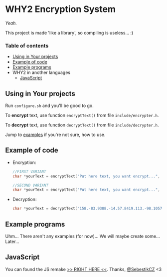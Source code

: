# WHY2 Encryption System

*Yeah.*

This project is made 'like a library', so compiling is useless... :)

### Table of contents

  - [Using in Your projects](#using-in-your-projects)
  - [Example of code](#example-of-code)
  - [Example programs](#example-programs)
  - WHY2 in another languages
    - [JavaScript](#javascript)

## Using in Your projects 

Run `configure.sh` and you'll be good to go.

To **encrypt** text, use function `encryptText()` from file `include/encrypter.h`.

To **decrypt** text, use function `decryptText()` from file `include/decrypter.h`.

Jump to [examples](#examples) if you're not sure, how to use.

## Example of code

- Encryption:
    ```c
    //FIRST VARIANT
    char *yourText = encryptText("Put here text, you want encrypt...", "tzXlZGxkhfYOvRthqokDrmGFyDMylgmeIlrJTpVAwuqrLjABXM"); //The second thing is Your **key**. (The key must be at least 50 characters long!)

    //SECOND VARIANT
    char *yourText = encryptText("Put here text, you want encrypt...", NULL); //See? You don't have to use Your key. Program will automatically generate one for you. It will be printed out, so save it somewhere.
    ```

- Decryption:
    ```c
    char *yourText = decryptText("158.-83.9388.-14.57.8419.113.-98.10576", "tzXlZGxkhfYOvRthqokDrmGFyDMylgmeIlrJTpVAwuqrLjABXM"); //First parameter is Your encrypted text, the second is key you want to use for decryption it.
    ```

## Example programs

Uhm... There aren't any examples (for now)... We will maybe create some... Later...

## JavaScript

You can found the JS remake [>> RIGHT HERE <<](https://github.com/ENDev-WHY2/WHY2-Encryption-System/tree/js). Thanks, [@SebestikCZ](https://github.com/SebestikCZ) <3
